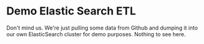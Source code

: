 # Demo Elastic Search ETL

Don't mind us. We're just pulling some data from Github and dumping it into our own ElasticSearch cluster for demo purposes. Nothing to see here.
